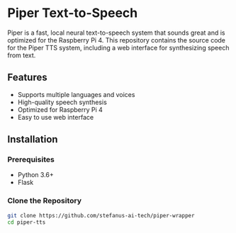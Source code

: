 # Piper Text-to-Speech

Piper is a fast, local neural text-to-speech system that sounds great and is optimized for the Raspberry Pi 4. This repository contains the source code for the Piper TTS system, including a web interface for synthesizing speech from text.

## Features

- Supports multiple languages and voices
- High-quality speech synthesis
- Optimized for Raspberry Pi 4
- Easy to use web interface

## Installation

### Prerequisites

- Python 3.6+
- Flask

### Clone the Repository

```sh
git clone https://github.com/stefanus-ai-tech/piper-wrapper
cd piper-tts
